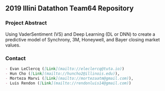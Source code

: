 ## 2019 Illini Datathon Team64 Repository


### Project Abstract

Using VaderSentiment (VS) and Deep Learning (DL or DNN) to create a predictive model of Synchrony, 3M, Honeywell, and Bayer closing market values. 

### Contact

```markdown
- Evan LeClercq ([Link](mailto://eleclercq@tuta.io))
- Hun Cho ([Link](mailto://huncho2@illinois.edu)), 
- Morteza Marvi ([Link](mailto://mortezaatm@gmail.com)), 
- Luis Rendon ([Link](mailto://rendonluis14@gmail.com))
```

